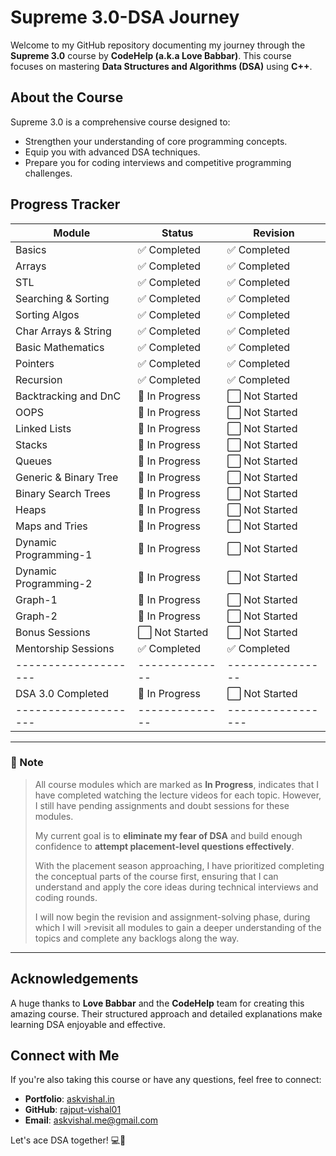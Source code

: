 # Supreme 3.0-DSA Journey

Welcome to my GitHub repository documenting my journey through the **Supreme 3.0** course by **CodeHelp (a.k.a Love Babbar)**. This course focuses on mastering **Data Structures and Algorithms (DSA)** using **C++**.

## About the Course

Supreme 3.0 is a comprehensive course designed to:

- Strengthen your understanding of core programming concepts.
- Equip you with advanced DSA techniques.
- Prepare you for coding interviews and competitive programming challenges.

## Progress Tracker

| Module                | Status         | Revision         |
| --------------------- | -------------- | ---------------- |
| Basics                | ✅ Completed   | ✅ Completed    |
| Arrays                | ✅ Completed   | ✅ Completed    |
| STL                   | ✅ Completed   | ✅ Completed    |
| Searching & Sorting   | ✅ Completed   | ✅ Completed    |
| Sorting Algos         | ✅ Completed   | ✅ Completed    |
| Char Arrays & String  | ✅ Completed   | ✅ Completed    |
| Basic Mathematics     | ✅ Completed   | ✅ Completed    |
| Pointers              | ✅ Completed   | ✅ Completed    |
| Recursion             | ✅ Completed   | ✅ Completed    |
| Backtracking and DnC  | 🔄 In Progress | ⬜ Not Started  |
| OOPS                  | 🔄 In Progress | ⬜ Not Started  |
| Linked Lists          | 🔄 In Progress | ⬜ Not Started  |
| Stacks                | 🔄 In Progress | ⬜ Not Started  |
| Queues                | 🔄 In Progress | ⬜ Not Started  |
| Generic & Binary Tree | 🔄 In Progress | ⬜ Not Started  |
| Binary Search Trees   | 🔄 In Progress | ⬜ Not Started  |
| Heaps                 | 🔄 In Progress | ⬜ Not Started  |
| Maps and Tries        | 🔄 In Progress | ⬜ Not Started  |
| Dynamic Programming-1 | 🔄 In Progress | ⬜ Not Started  |
| Dynamic Programming-2 | 🔄 In Progress | ⬜ Not Started  |
| Graph-1               | 🔄 In Progress | ⬜ Not Started  |
| Graph-2               | 🔄 In Progress | ⬜ Not Started  |
| Bonus Sessions        | ⬜ Not Started | ⬜ Not Started  |
| Mentorship Sessions   | ✅ Completed   | ✅ Completed    |
| --------------------  | -------------- | ---------------- |
| DSA 3.0 Completed     | 🔄 In Progress|  ⬜ Not Started  |
| --------------------  | -------------- | -----------------|

---

### 📌 Note

> All course modules which are marked as **In Progress**, indicates that I have completed watching the lecture videos for each topic. However, I still have pending assignments and doubt sessions for these modules.  
>
> My current goal is to **eliminate my fear of DSA** and build enough confidence to **attempt placement-level questions effectively**.  
>
> With the placement season approaching, I have prioritized completing the conceptual parts of the course first, ensuring that I can understand and apply the core ideas during technical interviews and coding rounds.  
>
>I will now begin the revision and assignment-solving phase, during which I will >revisit all modules to gain a deeper understanding of the topics and complete any backlogs along the way.


---

## Acknowledgements

A huge thanks to **Love Babbar** and the **CodeHelp** team for creating this amazing course. Their structured approach and detailed explanations make learning DSA enjoyable and effective.

## Connect with Me

If you're also taking this course or have any questions, feel free to connect:

- **Portfolio**: [askvishal.in](https://askvishal.in)
- **GitHub**: [rajput-vishal01](https://github.com/rajput-vishal01)
- **Email**: [askvishal.me@gmail.com](mailto:askvishal.me@gmail.com)

Let's ace DSA together! 💻🚀
